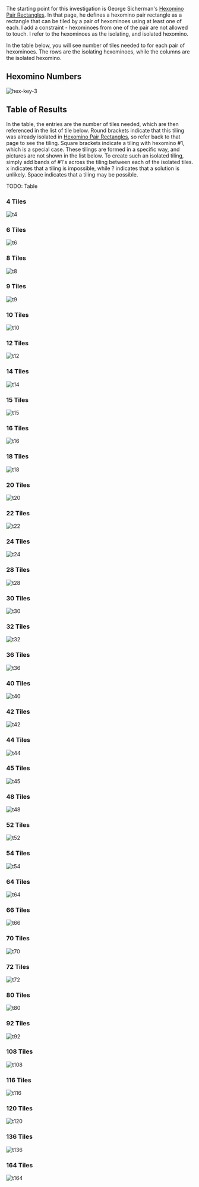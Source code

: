 The starting point for this investigation is George Sicherman's [Hexomino Pair Rectangles](https://sicherman.net/n6rect2/index.html). In that page, he defines a hexomino pair rectangle as a rectangle that can be tiled by a pair of hexominoes using at least one of each. I add a constraint - hexominoes from one of the pair are not allowed to touch. I refer to the hexominoes as the isolating, and isolated hexomino.

In the table below, you will see number of tiles needed to for each pair of hexominoes. The rows are the isolating hexominoes, while the columns are the isolated hexomino.

## Hexomino Numbers 

![hex-key-3](/assets/images/2025-05-08/hex-key-3.png "hex-key-3")

## Table of Results

In the table, the entries are the number of tiles needed, which are then referenced in the list of tile below. Round brackets indicate that this tiling was already isolated in [Hexomino Pair Rectangles](https://sicherman.net/n6rect2/index.html), so refer back to that page to see the tiling. Square brackets indicate a tiling with hexomino #1, which is a special case. These tilings are formed in a specific way, and pictures are not shown in the list below. To create such an isolated tiling, simply add bands of #1's across the tiling between each of the isolated tiles. x indicates that a tiling is impossible, while ? indicates that a solution is unlikely. Space indicates that a tiling may be possible. 

TODO: Table

### 4 Tiles
![t4](/assets/images/2025-05-08/t4.png "t4")


### 6 Tiles
![t6](/assets/images/2025-05-08/t6.png "t6")


### 8 Tiles
![t8](/assets/images/2025-05-08/t8.png "t8")


### 9 Tiles
![t9](/assets/images/2025-05-08/t9.png "t9")


### 10 Tiles
![t10](/assets/images/2025-05-08/t10.png "t10")


### 12 Tiles
![t12](/assets/images/2025-05-08/t12.png "t12")


### 14 Tiles
![t14](/assets/images/2025-05-08/t14.png "t14")


### 15 Tiles
![t15](/assets/images/2025-05-08/t15.png "t15")


### 16 Tiles
![t16](/assets/images/2025-05-08/t16.png "t16")


### 18 Tiles
![t18](/assets/images/2025-05-08/t18.png "t18")


### 20 Tiles
![t20](/assets/images/2025-05-08/t20.png "t20")


### 22 Tiles
![t22](/assets/images/2025-05-08/t22.png "t22")


### 24 Tiles
![t24](/assets/images/2025-05-08/t24.png "t24")


### 28 Tiles
![t28](/assets/images/2025-05-08/t28.png "t28")


### 30 Tiles
![t30](/assets/images/2025-05-08/t30.png "t30")


### 32 Tiles
![t32](/assets/images/2025-05-08/t32.png "t32")


### 36 Tiles
![t36](/assets/images/2025-05-08/t36.png "t36")


### 40 Tiles
![t40](/assets/images/2025-05-08/t40.png "t40")


### 42 Tiles
![t42](/assets/images/2025-05-08/t42.png "t42")


### 44 Tiles
![t44](/assets/images/2025-05-08/t44.png "t44")


### 45 Tiles
![t45](/assets/images/2025-05-08/t45.png "t45")


### 48 Tiles
![t48](/assets/images/2025-05-08/t48.png "t48")


### 52 Tiles
![t52](/assets/images/2025-05-08/t52.png "t52")


### 54 Tiles
![t54](/assets/images/2025-05-08/t54.png "t54")


### 64 Tiles
![t64](/assets/images/2025-05-08/t64.png "t64")


### 66 Tiles
![t66](/assets/images/2025-05-08/t66.png "t66")


### 70 Tiles
![t70](/assets/images/2025-05-08/t70.png "t70")


### 72 Tiles
![t72](/assets/images/2025-05-08/t72.png "t72")


### 80 Tiles
![t80](/assets/images/2025-05-08/t80.png "t80")


### 92 Tiles
![t92](/assets/images/2025-05-08/t92.png "t92")


### 108 Tiles
![t108](/assets/images/2025-05-08/t108.png "t108")


### 116 Tiles
![t116](/assets/images/2025-05-08/t116.png "t116")


### 120 Tiles
![t120](/assets/images/2025-05-08/t120.png "t120")


### 136 Tiles
![t136](/assets/images/2025-05-08/t136.png "t136")


### 164 Tiles
![t164](/assets/images/2025-05-08/t164.png "t164")



